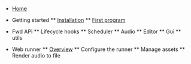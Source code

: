 
* [Home](/)
* Getting started
** [Installation](quickstart.md)
** [First program](firstprogram.md)
* Fwd API
** Lifecycle hooks
** Scheduler
** Audio
** Editor
** Gui
** utils
    
* Web runner
** [Overview](runner/guide.md)
** Configure the runner
** Manage assets
** Render audio to file